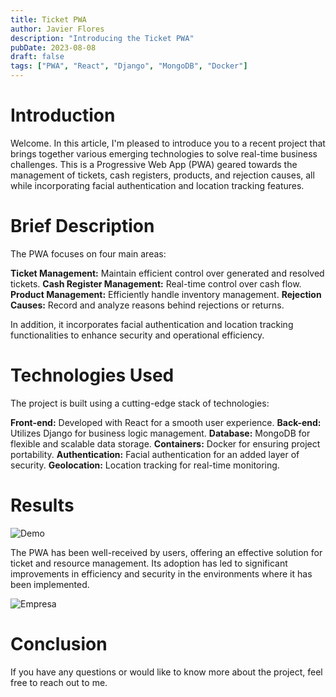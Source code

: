 ```yaml
---
title: Ticket PWA
author: Javier Flores
description: "Introducing the Ticket PWA"
pubDate: 2023-08-08
draft: false
tags: ["PWA", "React", "Django", "MongoDB", "Docker"]
---
```


# Introduction

Welcome. In this article, I'm pleased to introduce you to a recent project that brings together various emerging technologies to solve real-time business challenges. This is a Progressive Web App (PWA) geared towards the management of tickets, cash registers, products, and rejection causes, all while incorporating facial authentication and location tracking features.


# Brief Description

The PWA focuses on four main areas:

**Ticket Management:** Maintain efficient control over generated and resolved tickets.
**Cash Register Management:** Real-time control over cash flow.
**Product Management:** Efficiently handle inventory management.
**Rejection Causes:** Record and analyze reasons behind rejections or returns.

In addition, it incorporates facial authentication and location tracking functionalities to enhance security and operational efficiency.


# Technologies Used

The project is built using a cutting-edge stack of technologies:

**Front-end:** Developed with React for a smooth user experience.
**Back-end:** Utilizes Django for business logic management.
**Database:** MongoDB for flexible and scalable data storage.
**Containers:** Docker for ensuring project portability.
**Authentication:** Facial authentication for an added layer of security.
**Geolocation:** Location tracking for real-time monitoring.

# Results
![Demo](https://i.imgur.com/iBxi7lH.png)

The PWA has been well-received by users, offering an effective solution for ticket and resource management. Its adoption has led to significant improvements in efficiency and security in the environments where it has been implemented.


![Empresa](https://amnquality.com/wp-content/uploads/2022/10/AMN_SEO_AMN-QUALITY-SOLUTIONS_ESP-1-1.png)
# Conclusion    
If you have any questions or would like to know more about the project, feel free to reach out to me.

